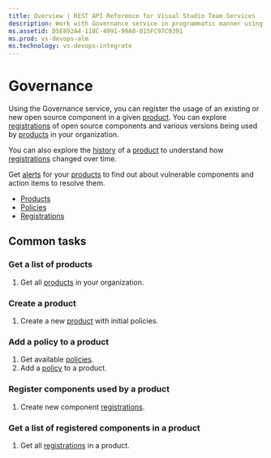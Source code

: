 ```yaml
---
title: Overview | REST API Reference for Visual Studio Team Services 
description: Work with Governance service in programmatic manner using the REST APIs for Visual Studio Online.
ms.assetid: D5E892A4-118C-4991-99A0-015FC97C9391
ms.prod: vs-devops-alm
ms.technology: vs-devops-integrate
---
```


# Governance

Using the Governance service, you can register the usage of an existing or new open source component in a given [product](xref:vsts.governance.products). You can explore [registrations](xref:vsts.governance.registrations) of open source components and various versions being used by [products](xref:vsts.governance.products) in your organization.

You can also explore the [history](xref:vsts.governance.snapshots) of a [product](xref:vsts.governance.products) to understand how [registrations](xref:vsts.governance.registrations) changed over time.

Get [alerts](xref:vsts.governance.alerts) for your [products](xref:vsts.governance.products) to find out about vulnerable components and action items to resolve them.


* [Products](xref:vsts.governance.products)
* [Policies](xref:vsts.governance.policies)
* [Registrations](xref:vsts.governance.registrations)

## Common tasks

### Get a list of products
1. Get all [products](xref:vsts.governance.products.list) in your organization.

### Create a product
1. Create a new [product](xref:vsts.governance.products.create) with initial policies.

### Add a policy to a product
1. Get available [policies](xref:vsts.governance.policies.list).
2. Add a [policy](xref:vsts.governance.policyReferences.add) to a product.

### Register components used by a product
1. Create new component [registrations](xref:vsts.governance.registrationRequests.create).

### Get a list of registered components in a product
1. Get all [registrations](xref:vsts.governance.registrations.list) in a product.
